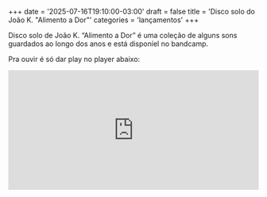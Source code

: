 +++
date = '2025-07-16T19:10:00-03:00'
draft = false
title = 'Disco solo do João K. "Alimento a Dor"'
categories = 'lançamentos'
+++

Disco solo de João K. “Alimento a Dor” é uma coleção de alguns sons guardados ao longo dos anos e está disponíel no bandcamp.

<!--more-->

Pra ouvir é só dar play no player abaixo:

<div style="max-width: 700px">
  <div style="left: 0; width: 100%; height: 241px; position: relative">
    <iframe
      src="https://bandcamp.com/EmbeddedPlayer/album=614288980/size=large/bgcol=ffffff/linkcol=333333/artwork=small/transparent=true/"
      style="
        top: 0;
        left: 0;
        width: 100%;
        height: 100%;
        position: absolute;
        border: 0;
      "
      allowfullscreen
    ></iframe>
  </div>
</div>
